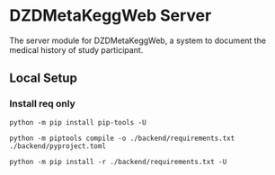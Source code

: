 # DZDMetaKeggWeb Server

The server module for DZDMetaKeggWeb, a system to document the medical history of study participant.

## Local Setup

###  Install req only


`python -m pip install pip-tools -U`

`python -m piptools compile -o ./backend/requirements.txt ./backend/pyproject.toml`

`python -m pip install -r ./backend/requirements.txt -U`
